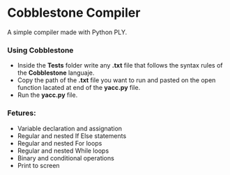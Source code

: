 # Cobblestone Compiler
A simple compiler made with Python PLY.

### Using Cobblestone
- Inside the **Tests** folder write any **.txt** file that follows the syntax rules of the **Cobblestone** languaje.
- Copy the path of the **.txt** file you want to run and pasted on the open function lacated at end of the **yacc.py** file.
- Run the **yacc.py** file.

### Fetures:
- Variable declaration and assignation
- Regular and nested If Else statements
- Regular and nested For loops
- Regular and nested While loops
- Binary and conditional operations
- Print to screen
